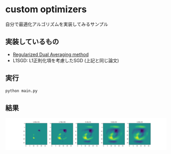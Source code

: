 # custom optimizers

自分で最適化アルゴリズムを実装してみるサンプル

## 実装しているもの

* [Regularized Dual Averaging method](https://www.microsoft.com/en-us/research/wp-content/uploads/2016/02/xiao10JMLR.pdf)
* L1SGD: L1正則化項を考慮したSGD (上記と同じ論文)

## 実行

```bash
python main.py
```

## 結果

![](./rda-weight-transition.png)
